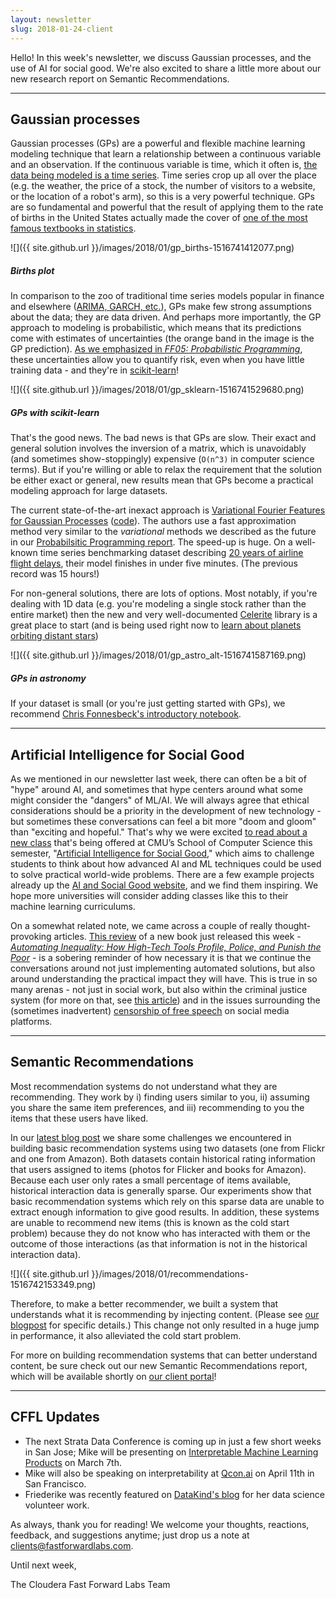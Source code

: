 ```yaml
---
layout: newsletter
slug: 2018-01-24-client
---
```


Hello!  In this week's newsletter, we discuss Gaussian processes, and the use of AI for social good.  We're also excited to share a little more about our new research report on Semantic Recommendations.

---

## Gaussian processes

Gaussian processes (GPs) are a powerful and flexible machine learning modeling
technique that learn a relationship between a continuous variable and an
observation. If the continuous variable is time, which it often is, [the data
being modeled is a time
series](http://rsta.royalsocietypublishing.org/content/371/1984/20110550.short).
Time series crop up all over the place (e.g. the weather, the price of a stock,
the number of visitors to a website, or the location of a robot's arm), so this
is a very powerful technique. GPs are so fundamental and powerful that the result of
applying them to the rate of births in the United States actually made the cover of
[one of the most famous textbooks in
statistics](http://www.stat.columbia.edu/~gelman/book/).

![]({{ site.github.url }}/images/2018/01/gp_births-1516741412077.png)
##### Births plot

In comparison to the zoo of traditional time series models popular in finance
and elsewhere ([ARIMA, GARCH, etc.](https://github.com/RJT1990/pyflux)), GPs
make few strong assumptions about the data; they are data driven. And perhaps
more importantly, the GP approach to modeling is probabilistic, which means
that its predictions come with estimates of uncertainties (the orange band in
the image is the GP prediction). [As we emphasized in _FF05:
Probabilistic
Programming_](http://blog.fastforwardlabs.com/2017/01/30/the-algorithms-behind-probabilistic-programming.html),
these uncertainties allow you to quantify risk, even when you have little
training data - and they're in
[scikit-learn](http://scikit-learn.org/stable/modules/gaussian_process.html)!

![]({{ site.github.url }}/images/2018/01/gp_sklearn-1516741529680.png)
##### GPs with scikit-learn

That's the good news. The bad news is that GPs are slow. Their exact and
general solution involves the inversion of a matrix, which is unavoidably (and
sometimes show-stoppingly) expensive (`O(n^3)` in computer science terms). But
if you're willing or able to relax the requirement that the solution be either
exact or general, new results mean that GPs become a practical modeling
approach for large datasets.

The current state-of-the-art inexact approach is [Variational Fourier Features
for Gaussian Processes](https://arxiv.org/abs/1611.06740)
([code](https://github.com/jameshensman/VFF)). The authors use a fast
approximation method very similar to the _variational_ methods we described as
the future in our [Probabilsitic Programming
report](http://blog.fastforwardlabs.com/2017/01/30/the-algorithms-behind-probabilistic-programming.html).
The speed-up is huge. On a well-known time series benchmarking dataset
describing [20 years of airline flight
delays](http://www.stat.purdue.edu/~sguha/rhipe/doc/html/airline.html), their
model finishes in under five minutes. (The previous record was 15 hours!)

For non-general solutions, there are lots of options. Most notably, if you're
dealing with 1D data (e.g. you're modeling a single stock rather than the
entire market) then the new and very well-documented
[Celerite](http://celerite.readthedocs.io/en/stable/) library is a great place
to start (and is being used right now to [learn about planets orbiting distant
stars](https://arxiv.org/abs/1706.05865))

![]({{ site.github.url }}/images/2018/01/gp_astro_alt-1516741587169.png)
##### GPs in astronomy

If your dataset is small (or you're just getting started with GPs), we
recommend [Chris Fonnesbeck's introductory
notebook](https://blog.dominodatalab.com/fitting-gaussian-process-models-python/).

---

## Artificial Intelligence for Social Good

As we mentioned in our newsletter last week, there can often be a bit of "hype" around AI, and sometimes that hype centers around what some might consider the "dangers" of ML/AI.  We will always agree that ethical considerations should be a priority in the development of new technology - but sometimes these conversations can feel a bit more "doom and gloom" than "exciting and hopeful."  That's why we were excited [to read about a new class](https://www.fastcodesign.com/90157255/you-can-now-take-a-class-on-how-to-make-ai-that-isnt-evil) that's being offered at CMU’s School of Computer Science this semester, "[Artificial Intelligence for Social Good](https://feifang.info/artificial-intelligence-methods-for-social-good-spring-2018/)," which aims to challenge students to think about how advanced AI and ML techniques could be used to solve practical world-wide problems.  There are a few example projects already up the [AI and Social Good website](https://sites.google.com/view/aiandsocialgood/), and we find them inspiring.  We hope more universities will consider adding classes like this to their machine learning curriculums.

On a somewhat related note, we came across a couple of really thought-provoking articles.  [This review](https://points.datasociety.net/beyond-the-rhetoric-of-algorithmic-solutionism-8e0f9cdada53) of a new book just released this week - [*Automating Inequality: How High-Tech Tools Profile, Police, and Punish the Poor*](https://www.amazon.com/exec/obidos/ASIN/1250074312/danah-20) - is a sobering reminder of how necessary it is that we continue the conversations around not just implementing automated solutions, but also around understanding the practical impact they will have. This is true in so many arenas - not just in social work, but also within the criminal justice system (for more on that, see [this article](http://www.sciencemag.org/news/2018/01/united-states-computers-help-decide-who-goes-jail-their-judgment-may-be-no-better-ours)) and in the issues surrounding the (sometimes inadvertent) [censorship of free speech](https://www.wired.com/story/free-speech-issue-tech-turmoil-new-censorship/) on social media platforms.

---

## Semantic Recommendations

Most recommendation systems do not understand what they are recommending. They work by i) finding users similar to you, ii) assuming you share the same item preferences, and iii) recommending to you the items that these users have liked.    

In our [latest blog post](http://blog.fastforwardlabs.com/2018/01/22/exploring-recommendation-systems.html) we share some challenges we encountered in building basic recommendation systems using two datasets (one from Flickr and one from Amazon). Both datasets contain historical rating information that users assigned to items (photos for Flicker and books for Amazon). Because each user only rates a small percentage of items available, historical interaction data is generally sparse. Our experiments show that basic recommendation systems which rely on this sparse data are unable to extract enough information to give good results. In addition, these systems are unable to recommend new items (this is known as the cold start problem) because they do not know who has interacted with them or the outcome of those interactions (as that information is not in the historical interaction data).    

![]({{ site.github.url }}/images/2018/01/recommendations-1516742153349.png)
                                                                                                     
Therefore, to make a better recommender, we built a system that understands what it is recommending by injecting content. (Please see [our blogpost](http://blog.fastforwardlabs.com/2018/01/22/exploring-recommendation-systems.html) for specific details.) This change not only resulted in a huge jump in performance, it also alleviated the cold start problem.

For more on building recommendation systems that can better understand content, be sure check out our new Semantic Recommendations report, which will be available shortly on [our client portal](https://clients.fastforwardlabs.com/)!        

---

## CFFL Updates

* The next Strata Data Conference is coming up in just a few short weeks in San Jose; Mike will be presenting on [Interpretable Machine Learning Products](https://conferences.oreilly.com/strata/strata-ca/public/schedule/detail/63572) on March 7th.
* Mike will also be speaking on interpretability at [Qcon.ai](https://qcon.ai/) on April 11th in San Francisco.
* Friederike was recently featured on [DataKind's blog](http://www.datakind.org/featured-volunteers/friederike-schuur) for her data science volunteer work.


As always, thank you for reading!  We welcome your thoughts, reactions, feedback, and suggestions anytime; just drop us a note at clients@fastforwardlabs.com.

Until next week,

The Cloudera Fast Forward Labs Team
